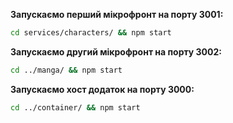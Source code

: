 **Запускаємо перший мікрофронт на порту 3001:**
```bash
cd services/characters/ && npm start
```
**Запускаємо другий мікрофронт на порту 3002:**
```bash
cd ../manga/ && npm start
```
**Запускаємо хост додаток на порту 3000:**
```bash
cd ../container/ && npm start
```
